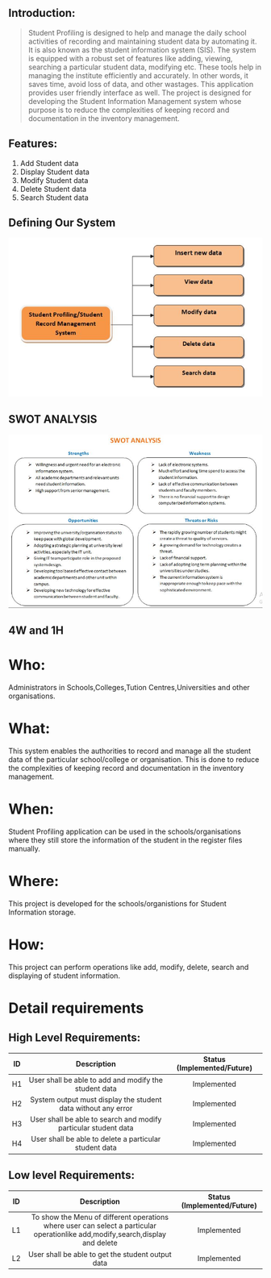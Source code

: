 ## Introduction: 
>Student Profiling is designed to help and manage the daily school activities of recording and maintaining student data by automating it. It is also known as the student information system (SIS).
>The system is equipped with a robust set of features like adding, viewing, searching a particular student data, modifying etc. These tools help in managing the institute efficiently and accurately. In other words, it saves time, avoid loss of data, and other wastages.
>This application provides user friendly interface as well. 
>The project is designed for developing the Student Information Management system whose purpose is to reduce the complexities of keeping record and documentation in the inventory management.

## Features:

1. Add Student data
2. Display Student data
3. Modify Student data
4. Delete Student data
5. Search Student data 

## Defining Our System
![image](https://github.com/saurabhk-09/Stepin_StudentProfiling/blob/main/1_Requirements/design.JPG)


## SWOT ANALYSIS
![image](https://github.com/saurabhk-09/Stepin_StudentProfiling/blob/main/1_Requirements/swot.JPG)



## 4W and 1H

# Who:
Administrators in Schools,Colleges,Tution Centres,Universities and other organisations.

# What:
This system enables the authorities to record and manage all the student data of the particular school/college or organisation. This is done to reduce the complexities of keeping record and documentation in the inventory management.

# When:
Student Profiling application can be used in the schools/organisations where they still store the information of the student in the register files manually.

# Where:
This project is developed for the schools/organistions for Student Information storage. 

# How:
This project can perform operations like add, modify, delete, search and displaying of student information.



# Detail requirements
## High Level Requirements:

| ID | Description | Status (Implemented/Future) |
|:---:|:---:|:---:|
|H1| User shall be able to add and modify the student data | Implemented |
|H2| System output must display the student data without any error | Implemented |
|H3| User shall be able to search and modify particular student data | Implemented |
|H4| User shall be able to delete a particular student data | Implemented |

##  Low level Requirements:
| ID | Description | Status (Implemented/Future) |
|:---:|:---:|:---:|
|L1| To show the Menu of different operations where user can select a particular operationlike add,modify,search,display and delete | Implemented |
|L2| User shall be able to get the student output data | Implemented | 
